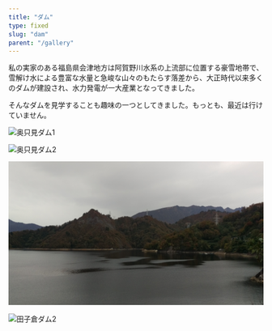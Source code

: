 ```yaml
---
title: "ダム"
type: fixed
slug: "dam"
parent: "/gallery"
---
```

私の実家のある福島県会津地方は阿賀野川水系の上流部に位置する豪雪地帯で、
雪解け水による豊富な水量と急峻な山々のもたらす落差から、大正時代以来多くのダムが建設され、水力発電が一大産業となってきました。

そんなダムを見学することも趣味の一つとしてきました。もっとも、最近は行けていません。

![奥只見ダム1](20151011_okutadami_1.jpg)

![奥只見ダム2](20151011_okutadami_2.jpg)

![田子倉ダム2](20161025_tagokura_1.jpg)

![田子倉ダム2](20161025_tagokura_2.jpg)
